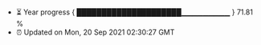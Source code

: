 - ⏳ Year progress { █████████████████████▁▁▁▁▁▁▁▁▁ } 71.81 %
- ⏰ Updated on Mon, 20 Sep 2021 02:30:27 GMT

